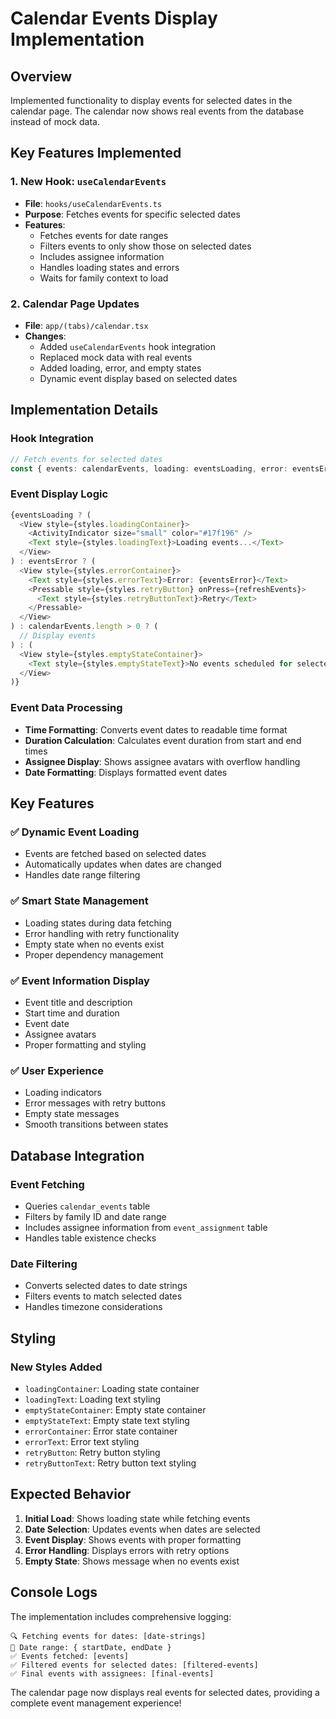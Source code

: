# Calendar Events Display Implementation

## Overview
Implemented functionality to display events for selected dates in the calendar page. The calendar now shows real events from the database instead of mock data.

## Key Features Implemented

### 1. **New Hook: `useCalendarEvents`**
- **File**: `hooks/useCalendarEvents.ts`
- **Purpose**: Fetches events for specific selected dates
- **Features**:
  - Fetches events for date ranges
  - Filters events to only show those on selected dates
  - Includes assignee information
  - Handles loading states and errors
  - Waits for family context to load

### 2. **Calendar Page Updates**
- **File**: `app/(tabs)/calendar.tsx`
- **Changes**:
  - Added `useCalendarEvents` hook integration
  - Replaced mock data with real events
  - Added loading, error, and empty states
  - Dynamic event display based on selected dates

## Implementation Details

### **Hook Integration**
```typescript
// Fetch events for selected dates
const { events: calendarEvents, loading: eventsLoading, error: eventsError, refreshEvents } = useCalendarEvents(selectedDates);
```

### **Event Display Logic**
```typescript
{eventsLoading ? (
  <View style={styles.loadingContainer}>
    <ActivityIndicator size="small" color="#17f196" />
    <Text style={styles.loadingText}>Loading events...</Text>
  </View>
) : eventsError ? (
  <View style={styles.errorContainer}>
    <Text style={styles.errorText}>Error: {eventsError}</Text>
    <Pressable style={styles.retryButton} onPress={refreshEvents}>
      <Text style={styles.retryButtonText}>Retry</Text>
    </Pressable>
  </View>
) : calendarEvents.length > 0 ? (
  // Display events
) : (
  <View style={styles.emptyStateContainer}>
    <Text style={styles.emptyStateText}>No events scheduled for selected dates</Text>
  </View>
)}
```

### **Event Data Processing**
- **Time Formatting**: Converts event dates to readable time format
- **Duration Calculation**: Calculates event duration from start and end times
- **Assignee Display**: Shows assignee avatars with overflow handling
- **Date Formatting**: Displays formatted event dates

## Key Features

### ✅ **Dynamic Event Loading**
- Events are fetched based on selected dates
- Automatically updates when dates are changed
- Handles date range filtering

### ✅ **Smart State Management**
- Loading states during data fetching
- Error handling with retry functionality
- Empty state when no events exist
- Proper dependency management

### ✅ **Event Information Display**
- Event title and description
- Start time and duration
- Event date
- Assignee avatars
- Proper formatting and styling

### ✅ **User Experience**
- Loading indicators
- Error messages with retry buttons
- Empty state messages
- Smooth transitions between states

## Database Integration

### **Event Fetching**
- Queries `calendar_events` table
- Filters by family ID and date range
- Includes assignee information from `event_assignment` table
- Handles table existence checks

### **Date Filtering**
- Converts selected dates to date strings
- Filters events to match selected dates
- Handles timezone considerations

## Styling

### **New Styles Added**
- `loadingContainer`: Loading state container
- `loadingText`: Loading text styling
- `emptyStateContainer`: Empty state container
- `emptyStateText`: Empty state text styling
- `errorContainer`: Error state container
- `errorText`: Error text styling
- `retryButton`: Retry button styling
- `retryButtonText`: Retry button text styling

## Expected Behavior

1. **Initial Load**: Shows loading state while fetching events
2. **Date Selection**: Updates events when dates are selected
3. **Event Display**: Shows events with proper formatting
4. **Error Handling**: Displays errors with retry options
5. **Empty State**: Shows message when no events exist

## Console Logs

The implementation includes comprehensive logging:
```
🔍 Fetching events for dates: [date-strings]
📅 Date range: { startDate, endDate }
✅ Events fetched: [events]
✅ Filtered events for selected dates: [filtered-events]
✅ Final events with assignees: [final-events]
```

The calendar page now displays real events for selected dates, providing a complete event management experience!
